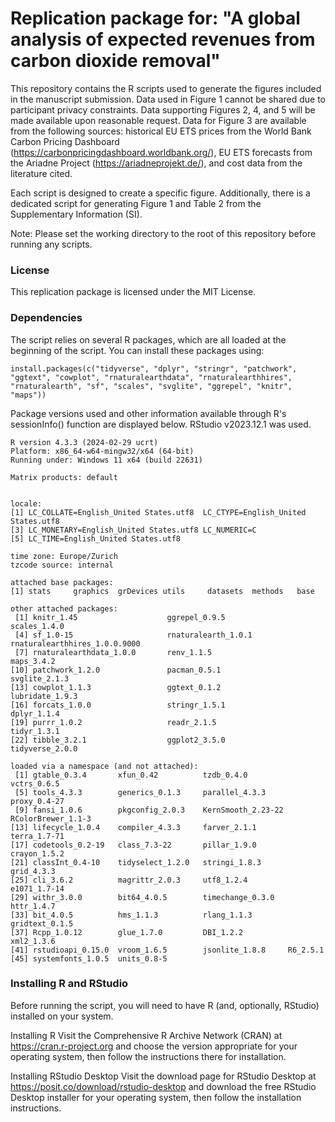 # Replication package for: "A global analysis of expected revenues from carbon dioxide removal"

This repository contains the R scripts used to generate the figures included in the manuscript submission. 
Data used in Figure 1 cannot be shared due to participant privacy constraints. Data supporting Figures 2, 4, and 5 will be made available upon reasonable request. Data for Figure 3 are available from the following sources: historical EU ETS prices from the World Bank Carbon Pricing Dashboard (https://carbonpricingdashboard.worldbank.org/), EU ETS forecasts from the Ariadne Project (https://ariadneprojekt.de/), and cost data from the literature cited. 

Each script is designed to create a specific figure. Additionally, there is a dedicated script for generating Figure 1 and Table 2 from the Supplementary Information (SI).

Note: Please set the working directory to the root of this repository before running any scripts.

### License
This replication package is licensed under the MIT License. 

### Dependencies
The script relies on several R packages, which are all loaded at the beginning of the script. You can install these packages using:
````
install.packages(c("tidyverse", "dplyr", "stringr", "patchwork", "ggtext", "cowplot", "rnaturalearthdata", "rnaturalearthhires", "rnaturalearth", "sf", "scales", "svglite", "ggrepel", "knitr", "maps"))
````

Package versions used and other information available through R's sessionInfo() function are displayed below. RStudio v2023.12.1 was used.

````
R version 4.3.3 (2024-02-29 ucrt)
Platform: x86_64-w64-mingw32/x64 (64-bit)
Running under: Windows 11 x64 (build 22631)

Matrix products: default


locale:
[1] LC_COLLATE=English_United States.utf8  LC_CTYPE=English_United States.utf8   
[3] LC_MONETARY=English_United States.utf8 LC_NUMERIC=C                          
[5] LC_TIME=English_United States.utf8    

time zone: Europe/Zurich
tzcode source: internal

attached base packages:
[1] stats     graphics  grDevices utils     datasets  methods   base     

other attached packages:
 [1] knitr_1.45                    ggrepel_0.9.5                 scales_1.4.0                 
 [4] sf_1.0-15                     rnaturalearth_1.0.1           rnaturalearthhires_1.0.0.9000
 [7] rnaturalearthdata_1.0.0       renv_1.1.5                    maps_3.4.2                   
[10] patchwork_1.2.0               pacman_0.5.1                  svglite_2.1.3                
[13] cowplot_1.1.3                 ggtext_0.1.2                  lubridate_1.9.3              
[16] forcats_1.0.0                 stringr_1.5.1                 dplyr_1.1.4                  
[19] purrr_1.0.2                   readr_2.1.5                   tidyr_1.3.1                  
[22] tibble_3.2.1                  ggplot2_3.5.0                 tidyverse_2.0.0              

loaded via a namespace (and not attached):
 [1] gtable_0.3.4       xfun_0.42          tzdb_0.4.0         vctrs_0.6.5       
 [5] tools_4.3.3        generics_0.1.3     parallel_4.3.3     proxy_0.4-27      
 [9] fansi_1.0.6        pkgconfig_2.0.3    KernSmooth_2.23-22 RColorBrewer_1.1-3
[13] lifecycle_1.0.4    compiler_4.3.3     farver_2.1.1       terra_1.7-71      
[17] codetools_0.2-19   class_7.3-22       pillar_1.9.0       crayon_1.5.2      
[21] classInt_0.4-10    tidyselect_1.2.0   stringi_1.8.3      grid_4.3.3        
[25] cli_3.6.2          magrittr_2.0.3     utf8_1.2.4         e1071_1.7-14      
[29] withr_3.0.0        bit64_4.0.5        timechange_0.3.0   httr_1.4.7        
[33] bit_4.0.5          hms_1.1.3          rlang_1.1.3        gridtext_0.1.5    
[37] Rcpp_1.0.12        glue_1.7.0         DBI_1.2.2          xml2_1.3.6        
[41] rstudioapi_0.15.0  vroom_1.6.5        jsonlite_1.8.8     R6_2.5.1          
[45] systemfonts_1.0.5  units_0.8-5  
````

### Installing R and RStudio
Before running the script, you will need to have R (and, optionally, RStudio) installed on your system.

Installing R
Visit the Comprehensive R Archive Network (CRAN) at https://cran.r-project.org and choose the version appropriate for your operating system, then follow the instructions there for installation.

Installing RStudio Desktop
Visit the download page for RStudio Desktop at https://posit.co/download/rstudio-desktop and download the free RStudio Desktop installer for your operating system, then follow the installation instructions.
